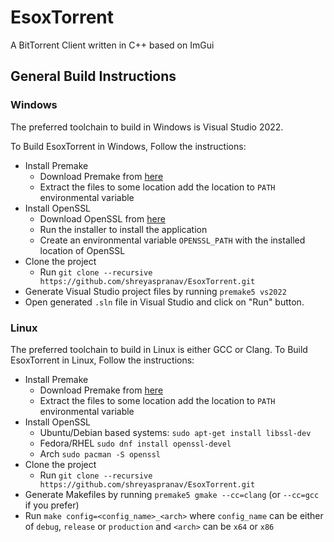 # EsoxTorrent
A BitTorrent Client written in C++ based on ImGui

## General Build Instructions
### Windows
The preferred toolchain to build in Windows is Visual Studio 2022.

To Build EsoxTorrent in Windows, Follow the instructions:
- Install Premake
    - Download Premake from [here](https://github.com/premake/premake-core/releases/download/v5.0.0-beta6/premake-5.0.0-beta6-windows.zip)
    - Extract the files to some location add the location to `PATH` environmental variable 
- Install OpenSSL
    - Download OpenSSL from [here](https://slproweb.com/products/Win32OpenSSL.html)
    - Run the installer to install the application
    - Create an environmental variable `OPENSSL_PATH` with the installed location of OpenSSL
- Clone the project
    - Run `git clone --recursive https://github.com/shreyaspranav/EsoxTorrent.git`
- Generate Visual Studio project files by running `premake5 vs2022`
- Open generated `.sln` file in Visual Studio and click on "Run" button.
### Linux
The preferred toolchain to build in Linux is either GCC or Clang.
To Build EsoxTorrent in Linux, Follow the instructions:
- Install Premake
    - Download Premake from [here](https://github.com/premake/premake-core/releases/download/v5.0.0-beta6/premake-5.0.0-beta6-linux.tar.gz)
    - Extract the files to some location add the location to `PATH` environmental variable 
- Install OpenSSL
    - Ubuntu/Debian based systems: `sudo apt-get install libssl-dev`
    - Fedora/RHEL `sudo dnf install openssl-devel`
    - Arch `sudo pacman -S openssl`
- Clone the project
    - Run `git clone --recursive https://github.com/shreyaspranav/EsoxTorrent.git`
- Generate Makefiles by running `premake5 gmake --cc=clang` (or `--cc=gcc` if you prefer)
- Run `make config=<config_name>_<arch>` where `config_name` can be either of `debug`, `release` or `production` and `<arch>` can be `x64` or `x86`


